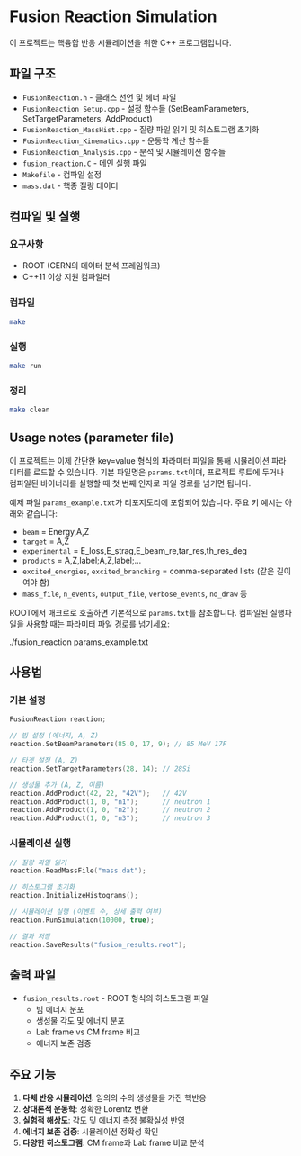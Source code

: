 # Fusion Reaction Simulation

이 프로젝트는 핵융합 반응 시뮬레이션을 위한 C++ 프로그램입니다.

## 파일 구조

- `FusionReaction.h` - 클래스 선언 및 헤더 파일
- `FusionReaction_Setup.cpp` - 설정 함수들 (SetBeamParameters, SetTargetParameters, AddProduct)
- `FusionReaction_MassHist.cpp` - 질량 파일 읽기 및 히스토그램 초기화
- `FusionReaction_Kinematics.cpp` - 운동학 계산 함수들
- `FusionReaction_Analysis.cpp` - 분석 및 시뮬레이션 함수들
- `fusion_reaction.C` - 메인 실행 파일
- `Makefile` - 컴파일 설정
- `mass.dat` - 핵종 질량 데이터

## 컴파일 및 실행

### 요구사항
- ROOT (CERN의 데이터 분석 프레임워크)
- C++11 이상 지원 컴파일러

### 컴파일
```bash
make
```

### 실행
```bash
make run
```

### 정리
```bash
make clean
```

## Usage notes (parameter file)

이 프로젝트는 이제 간단한 key=value 형식의 파라미터 파일을 통해 시뮬레이션 파라미터를 로드할 수 있습니다.
기본 파일명은 `params.txt`이며, 프로젝트 루트에 두거나 컴파일된 바이너리를 실행할 때 첫 번째 인자로 파일 경로를 넘기면 됩니다.

예제 파일 `params_example.txt`가 리포지토리에 포함되어 있습니다. 주요 키 예시는 아래와 같습니다:

- `beam` = Energy,A,Z
- `target` = A,Z
- `experimental` = E_loss,E_strag,E_beam_re,tar_res,th_res_deg
- `products` = A,Z,label;A,Z,label;...
- `excited_energies`, `excited_branching` = comma-separated lists (같은 길이여야 함)
- `mass_file`, `n_events`, `output_file`, `verbose_events`, `no_draw` 등

ROOT에서 매크로로 호출하면 기본적으로 `params.txt`를 참조합니다. 컴파일된 실행파일을 사용할 때는 파라미터 파일 경로를 넘기세요:

  ./fusion_reaction params_example.txt


## 사용법

### 기본 설정
```cpp
FusionReaction reaction;

// 빔 설정 (에너지, A, Z)
reaction.SetBeamParameters(85.0, 17, 9); // 85 MeV 17F

// 타겟 설정 (A, Z)
reaction.SetTargetParameters(28, 14); // 28Si

// 생성물 추가 (A, Z, 이름)
reaction.AddProduct(42, 22, "42V");   // 42V
reaction.AddProduct(1, 0, "n1");      // neutron 1
reaction.AddProduct(1, 0, "n2");      // neutron 2
reaction.AddProduct(1, 0, "n3");      // neutron 3
```

### 시뮬레이션 실행
```cpp
// 질량 파일 읽기
reaction.ReadMassFile("mass.dat");

// 히스토그램 초기화
reaction.InitializeHistograms();

// 시뮬레이션 실행 (이벤트 수, 상세 출력 여부)
reaction.RunSimulation(10000, true);

// 결과 저장
reaction.SaveResults("fusion_results.root");
```

## 출력 파일

- `fusion_results.root` - ROOT 형식의 히스토그램 파일
  - 빔 에너지 분포
  - 생성물 각도 및 에너지 분포
  - Lab frame vs CM frame 비교
  - 에너지 보존 검증

## 주요 기능

1. **다체 반응 시뮬레이션**: 임의의 수의 생성물을 가진 핵반응
2. **상대론적 운동학**: 정확한 Lorentz 변환
3. **실험적 해상도**: 각도 및 에너지 측정 불확실성 반영
4. **에너지 보존 검증**: 시뮬레이션 정확성 확인
5. **다양한 히스토그램**: CM frame과 Lab frame 비교 분석
